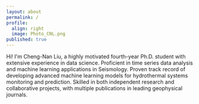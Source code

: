 ```yaml
---
layout: about
permalink: /
profile:
  align: right
  image: Photo_CNL.png
published: true
---
```


Hi! I'm Cheng-Nan Liu, a highly motivated fourth-year Ph.D. student with extensive experience in data science. Proficient in time series data analysis and machine learning applications in Seismology. Proven track record of developing advanced machine learning models for hydrothermal systems monitoring and prediction. Skilled in both independent research and collaborative projects, with multiple publications in leading geophysical journals.
